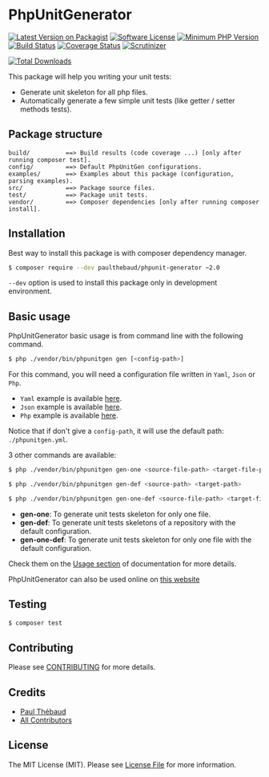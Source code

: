 # PhpUnitGenerator

[![Latest Version on Packagist][ico-version]][link-packagist]
[![Software License][ico-license]](LICENSE.md)
[![Minimum PHP Version](https://img.shields.io/badge/php-%3E%3D%207.2-8892BF.svg?style=flat-square)](https://php.net/)
[![Build Status][ico-travis]][link-travis]
[![Coverage Status][ico-coveralls]][link-coveralls]
[![Scrutinizer][ico-scrutinizer]][link-scrutinizer]

[![Total Downloads][ico-downloads]][link-downloads]

This package will help you writing your unit tests:
* Generate unit skeleton for all php files.
* Automatically generate a few simple unit tests (like getter / setter methods tests).

## Package structure

```
build/          ==> Build results (code coverage ...) [only after running composer test].
config/         ==> Default PhpUnitGen configurations.
examples/       ==> Examples about this package (configuration, parsing examples).
src/            ==> Package source files.
test/           ==> Package unit tests.
vendor/         ==> Composer dependencies [only after running composer install].
```

## Installation

Best way to install this package is with composer dependency manager.

```bash
$ composer require --dev paulthebaud/phpunit-generator ~2.0
```

`--dev` option is used to install this package only in development environment.

## Basic usage

PhpUnitGenerator basic usage is from command line with the following command.

```bash
$ php ./vendor/bin/phpunitgen gen [<config-path>]
```
For this command, you will need a configuration file written in `Yaml`, `Json` or `Php`.

* `Yaml` example is available [here](examples/phpunitgen.config.yml).
* `Json` example is available [here](examples/phpunitgen.config.json).
* `Php` example is available [here](examples/phpunitgen.config.php).

Notice that if don't give a `config-path`, it will use the default path: `./phpunitgen.yml`.

3 other commands are available:

```bash
$ php ./vendor/bin/phpunitgen gen-one <source-file-path> <target-file-path> [<config-path>]

$ php ./vendor/bin/phpunitgen gen-def <source-path> <target-path>

$ php ./vendor/bin/phpunitgen gen-one-def <source-file-path> <target-file-path>
```

* __gen-one__: To generate unit tests skeleton for only one file.
* __gen-def__: To generate unit tests skeletons of a repository with the default configuration.
* __gen-one-def__: To generate unit tests skeleton for only one file with the default configuration.

Check them on the [Usage section](DOCUMENTATION.md#console-usage) of documentation for more details.

PhpUnitGenerator can also be used online on [this website](https://phpunitgen.heroku.com)

## Testing

```bash
$ composer test
```

## Contributing

Please see [CONTRIBUTING](CONTRIBUTING.md) for more details.

## Credits

- [Paul Thébaud][link-author]
- [All Contributors][link-contributors]

## License

The MIT License (MIT). Please see [License File](LICENSE.md) for more information.

[ico-version]: https://img.shields.io/packagist/v/paulthebaud/phpunit-generator.svg
[ico-license]: https://img.shields.io/badge/license-MIT-brightgreen.svg
[ico-travis]: https://img.shields.io/travis/paul-thebaud/phpunit-generator/master.svg
[ico-coveralls]: https://img.shields.io/coveralls/paul-thebaud/phpunit-generator/master.svg
[ico-scrutinizer]: https://scrutinizer-ci.com/g/paul-thebaud/phpunit-generator/badges/quality-score.png?b=master
[ico-downloads]: https://img.shields.io/packagist/dt/paulthebaud/phpunit-generator.svg

[link-packagist]: https://packagist.org/packages/paulthebaud/phpunit-generator
[link-travis]: https://travis-ci.org/paul-thebaud/phpunit-generator
[link-coveralls]: https://coveralls.io/github/paul-thebaud/phpunit-generator
[link-scrutinizer]: https://scrutinizer-ci.com/g/paul-thebaud/phpunit-generator/
[link-downloads]: https://packagist.org/packages/paulthebaud/phpunit-generator
[link-author]: https://github.com/paul-thebaud
[link-contributors]: ../../contributors